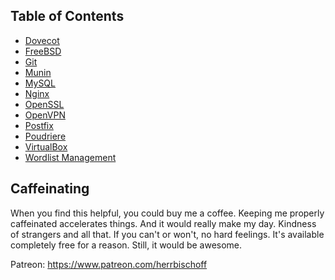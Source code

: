 ## Table of Contents

- [Dovecot](dovecot.md)
- [FreeBSD](freebsd.md)
- [Git](git.md)
- [Munin](munin.md)
- [MySQL](mysql.md)
- [Nginx](nginx.md)
- [OpenSSL](openssl.md)
- [OpenVPN](openvpn.md)
- [Postfix](postfix.md)
- [Poudriere](poudriere-armv6-howto.md)
- [VirtualBox](virtualbox.md)
- [Wordlist Management](wordlists.md)

## Caffeinating

When you find this helpful, you could buy me a coffee. Keeping me properly caffeinated accelerates things. And it would really make my day. Kindness of strangers and all that. If you can't or won't, no hard feelings. It's available completely free for a reason. Still, it would be awesome.

Patreon: https://www.patreon.com/herrbischoff
